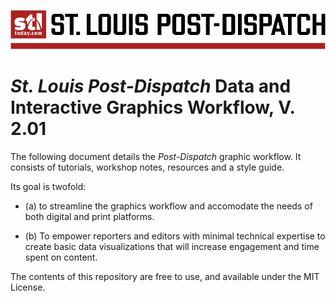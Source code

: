 ![](banner-color.png)
# *St. Louis Post-Dispatch* Data and Interactive Graphics Workflow, V. 2.01


The following document details the *Post-Dispatch* graphic workflow. It consists of tutorials, workshop notes, resources and a style guide. 

Its goal is twofold: 
+ (a) to streamline the graphics workflow and accomodate the needs of both digital and print platforms.

+ (b) To empower reporters and editors with minimal technical expertise to create basic data visualizations that will increase engagement and time spent on content.

The contents of this repository are free to use, and available under the MIT License.
